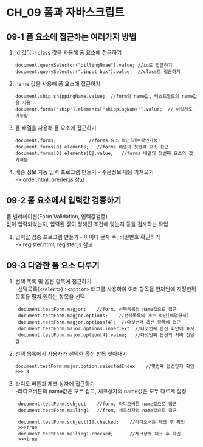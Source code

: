 # CH_09 폼과 자바스크립트
## 09-1 폼 요소에 접근하는 여러가지 방법
1. id 값이나 class 값을 사용해 폼 요소에 접근하기<br>
   ```
   document.querySelector("billingNmae").value; //id로 접근하기
   document.querySelector(".input-box").value;  //class로 접근하기
   ```
2. name 값을 사용해 폼 요소에 접근하기<br>
   ```
   document.ship.shippingName.value;  //form의 name값, 텍스트필드의 name값을 사용
   document.forms["ship"].elements["shippingName"].value;  // 이렇게도 가능함
   ```
3. 폼 배열을 사용해 폼 요소에 접근하기<br>
   ```
   document.forms;            //forms 요소 확인(개수확인가능)
   document.forms[0].elements;   //forms 배열의 첫번쨰 요소 접근
   document.forms[0].elements[0].value;   //forms 배열의 첫번쨰 요소의 값 가져옴
   ```
4. 배송 정보 자동 입력 프로그램 만들기 - 주문정보 내용 가져오기<br>
   -> order.html, oreder.js 참고


## 09-2 폼 요소에서 입력값 검증하기
폼 벨리데이션(Form Validation, 입력값검증)<br>
값이 입력되었는지, 입력된 값이 정해진 조건에 맞는지 등을 검사하는 작업

1. 입력값 검증 프로그램 만들기 - 아이디 글자 수, 비밀번호 확인하기<br>
   -> register.html, register.js 참고


## 09-3 다양한 폼 요소 다루기
1. 선택 목록 및 옵션 항목에 접근하기<br>
   -선택목록(```<select>```) : ``` <option> ``` 태그를 사용하여 여러 항목을 한꺼번에 지정한뒤 목록을 펼쳐 원하는 항목을 선택<br>
    ```
     document.testForm.magjor;    //form, 선택목록의 name값으로 접근
     document.testForm.magjor.options;    //선택목록의 개수 확인(배열형식)
     document.testForm.magjor.options[4];  //다섯번째 옵션 항목에 접근
     document.testForm.major.options.innerText  //다섯번째 옵션 화면에 표시
     document.testForm.major.option[4].value;   //다섯번쨰 옵션의 서버 전달값
     ```

2. 선택 목록에서 사용자가 선택한 옵션 항목 찾아내기
   ```
   document.testForm.major.option.selectedIndex    //몇번쨰 옵션인지 확인
   >>> 3
   ```
3. 라디오 버튼과 체크 상자에 접근하기<br>
   -라디오버튼의 name값은 모두 같고, 체크상자의 name값은 모두 다르게 설정
   ```
    document.testForm.subject    //form, 라디오버튼 name값으로 접근
    document.testForm.mailing1   //from, 체크상자의 name값으로 접근

    document.testForm.subject[1].checked;    //라디오버튼 체크 후 확인
    >>>true
    document.testForm.mailing1.checked;      //체크상자 체크 후 확인
    >>>true  
   ```